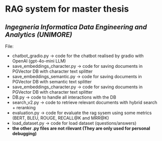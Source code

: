 # RAG system for master thesis
## *Ingegneria Informatica Data Engineering and Analytics (UNIMORE)*

File:
- chatbot_gradio.py ->  code for the chatbot realised by gradio with OpenAI (gpt-4o-mini LLM)
- save_embeddings_character.py -> code for saving documents in PGVector DB with character text splitter
- save_embeddings_semantic.py -> code for saving documents in PGVector DB with semantic text splitter
- save_embeddings_character.py -> code for saving documents in PGVector DB with character text splitter
- DB.py -> code to handle all interactions with the DB
- search_v2.py -> code to retrieve relevant documents with hybrid search + reranking
- evaluation.py -> code for evaluate the rag sysem using some metrics (BERT, BLEU, ROUGE, RECALL@K and MRR@K)
- load_dataset.py -> code for load dataset (questions/answers)
- **the other .py files are not rilevant (They are only used for personal debugging)**
